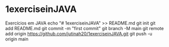 # 1exerciseinJAVA
Exercícios em JAVA
echo "# 1exerciseinJAVA" >> README.md
git init
git add README.md
git commit -m "first commit"
git branch -M main
git remote add origin https://github.com/jutinah20/1exerciseinJAVA.git
git push -u origin main
